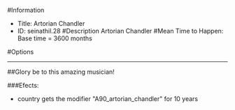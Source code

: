 #Information
 - Title: Artorian Chandler
 - ID: seinathil.28
#Description
Artorian Chandler
#Mean Time to Happen:
Base time = 3600 months

#Options

___
##Glory be to this amazing musician!

###Efects:<ul><li>country gets the modifier "A90_artorian_chandler" for 10 years</li></ul>
